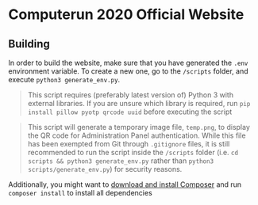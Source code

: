 # Computerun 2020 Official Website

## Building
In order to build the website, make sure that you have generated the `.env` environment variable. To create a new one, go to the `/scripts` folder, and execute `python3 generate_env.py`.

> This script requires (preferably latest version of) Python 3 with external libraries. If you are unsure which library is required, run `pip install pillow pyotp qrcode uuid` before executing the script

> This script will generate a temporary image file, `temp.png`, to display the QR code for Administration Panel authentication. While this file has been exempted from Git through `.gitignore` files, it is still recommended to run the script inside the `/scripts` folder (i.e. `cd scripts && python3 generate_env.py` rather than `python3 scripts/generate_env.py`) for security reasons.

Additionally, you might want to [download and install Composer](https://getcomposer.org/download) and run `composer install` to install all dependencies
